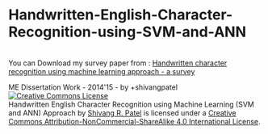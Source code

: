 # Handwritten-English-Character-Recognition-using-SVM-and-ANN

</br>
You can Download my survey paper from : <a href="http://ieeexplore.ieee.org/xpl/login.jsp?tp=&arnumber=7253978&url=http%3A%2F%2Fieeexplore.ieee.org%2Fxpls%2Fabs_all.jsp%3Farnumber%3D7253978">Handwritten character recognition using machine learning approach - a survey</a>
</br>

ME Dissertation Work - 2014'15 - by +shivangpatel
</br>
<a rel="license" href="http://creativecommons.org/licenses/by-nc-sa/4.0/"><img alt="Creative Commons License" style="border-width:0" src="https://i.creativecommons.org/l/by-nc-sa/4.0/88x31.png" /></a><br /><span xmlns:dct="http://purl.org/dc/terms/" property="dct:title">Handwritten English Character Recognition using Machine Learning (SVM and ANN) Approach</span> by <a xmlns:cc="http://creativecommons.org/ns#" href="https://github.com/shivangpatel/Handwritten-English-Character-Recognition-using-SVM-and-ANN" property="cc:attributionName" rel="cc:attributionURL">Shivang R. Patel</a> is licensed under a <a rel="license" href="http://creativecommons.org/licenses/by-nc-sa/4.0/">Creative Commons Attribution-NonCommercial-ShareAlike 4.0 International License</a>.
